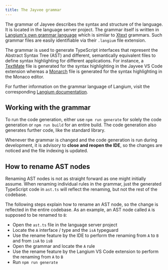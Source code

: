 ```yaml
---
title: The Jayvee grammar
---
```


The grammar of Jayvee describes the syntax and structure of the language.
It is located in the language server project.
The grammar itself is written in [Langium's own grammar language](https://langium.org/docs/grammar-language/) which is similar to [Xtext](https://www.eclipse.org/Xtext/) grammars.
Such grammar files are easily identifiable via their `.langium` file extension.

The grammar is used to generate TypeScript interfaces that represent the Abstract Syntax Tree (AST) and different, semantically equivalent files to define syntax highlighting for different applications.
For instance, a [TextMate](https://macromates.com/manual/en/language_grammars) file is generated for the syntax highlighting in the Jayvee VS Code extension whereas a [Monarch](https://microsoft.github.io/monaco-editor/monarch.html) file is generated for the syntax highlighting in the Monaco editor.

For further information on the grammar language of Langium, visit the corresponding [Langium documentation](https://langium.org/docs/grammar-language/).

## Working with the grammar

To run the code generation, either use `npm run generate` for solely the code generation or `npm run build` for an entire build. The code generation also generates further code, like the standard library. 

Whenever the grammar is changed and the code generation is run during development, it is advisory to **close and reopen the IDE**, so the changes are noticed and the file indexing is updated.

## How to rename AST nodes

Renaming AST nodes is not as straight forward as one might initially assume.
When renaming individual rules in the grammar, just the generated TypeScript code in `ast.ts` will reflect the renaming, but not the rest of the codebase.

The following steps explain how to rename an AST node, so the change is reflected in the entire codebase. As an example, an AST node called `A` is supposed to be renamed to `B`:

- Open the `ast.ts` file in the language server project
- Locate the `A` interface / type and the `isA` typeguard
- Use the rename feature by the IDE to perform the renaming from `A` to `B` and from `isA` to `isB`
- Open the grammar and locate the `A` rule
- Use the rename feature by the Langium VS Code extension to perform the renaming from `A` to `B`
- Run `npm run generate`
